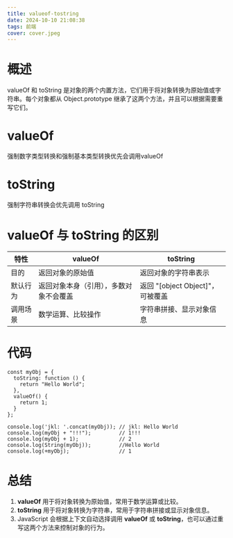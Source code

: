 ```yaml
---
title: valueof-tostring
date: 2024-10-10 21:08:38
tags: 前端
cover: cover.jpeg
---
```

# 概述
valueOf 和 toString 是对象的两个内置方法，它们用于将对象转换为原始值或字符串。每个对象都从 Object.prototype 继承了这两个方法，并且可以根据需要重写它们。

# valueOf
强制数字类型转换和强制基本类型转换优先会调用valueOf

# toString
强制字符串转换会优先调用 toString

# valueOf 与 toString 的区别

| 特性 | valueOf | toString |
| ---- | ---- | ---- |
| 目的 | 返回对象的原始值 | 返回对象的字符串表示 |
| 默认行为 | 返回对象本身（引用），多数对象不会覆盖 |	返回 "[object Object]"，可被覆盖 |
| 调用场景 | 数学运算、比较操作	| 字符串拼接、显示对象信息 |

# 代码
```
const myObj = {
  toString: function () {
    return "Hello World";
  },
  valueOf() {
    return 1;
  }
};

console.log('jkl: '.concat(myObj)); // jkl: Hello World
console.log(myObj + "!!!");         // 1!!!
console.log(myObj + 1);             // 2
console.log(String(myObj));         //Hello World
console.log(+myObj);                // 1

```

# 总结
1. **valueOf** 用于将对象转换为原始值，常用于数学运算或比较。
2. **toString** 用于将对象转换为字符串，常用于字符串拼接或显示对象信息。
3. JavaScript 会根据上下文自动选择调用 **valueOf** 或 **toString**，也可以通过重写这两个方法来控制对象的行为。
